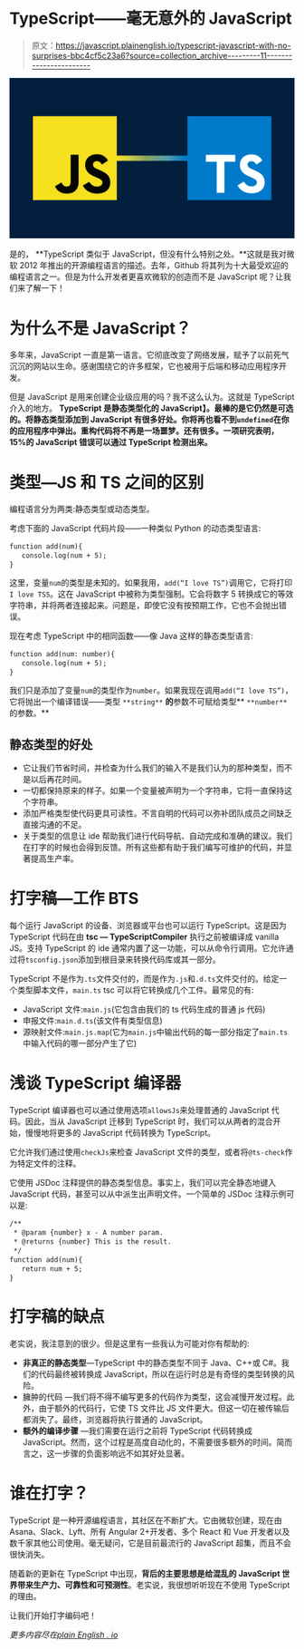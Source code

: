 # TypeScript——毫无意外的 JavaScript

> 原文：<https://javascript.plainenglish.io/typescript-javascript-with-no-surprises-bbc4cf5c23a6?source=collection_archive---------11----------------------->

![](img/1f48b2860916dfd3ab87d87738c7ffbf.png)

是的， **TypeScript 类似于 JavaScript，但没有什么特别之处。**这就是我对微软 2012 年推出的开源编程语言的描述。去年，Github 将其列为十大最受欢迎的编程语言之一。但是为什么开发者更喜欢微软的创造而不是 JavaScript 呢？让我们来了解一下！

# 为什么不是 JavaScript？

多年来，JavaScript 一直是第一语言。它彻底改变了网络发展，赋予了以前死气沉沉的网站以生命。感谢围绕它的许多框架，它也被用于后端和移动应用程序开发。

但是 JavaScript 是用来创建企业级应用的吗？我不这么认为。这就是 TypeScript 介入的地方。 **TypeScript 是静态类型化的 JavaScript】。最棒的是它仍然是可选的。将静态类型添加到 JavaScript 有很多好处。你将再也看不到`undefined`在你的应用程序中弹出。重构代码将不再是一场噩梦。还有很多。一项研究表明，15%的 JavaScript 错误可以通过 TypeScript 检测出来。**

# 类型—JS 和 TS 之间的区别

编程语言分为两类:静态类型或动态类型。

考虑下面的 JavaScript 代码片段——一种类似 Python 的动态类型语言:

```
function add(num){
   console.log(num + 5);
}
```

这里，变量`num`的类型是未知的。如果我用，`add(“I love TS”)`调用它，它将打印`I love TS5`。这在 JavaScript 中被称为类型强制。它会将数字 5 转换成它的等效字符串，并将两者连接起来。问题是，即使它没有按预期工作，它也不会抛出错误。

现在考虑 TypeScript 中的相同函数——像 Java 这样的静态类型语言:

```
function add(num: number){
   console.log(num + 5);
}
```

我们只是添加了变量`num`的类型作为`number`。如果我现在调用`add(“I love TS”)`，它将抛出一个编译错误——类型 `**string**` **的**参数不可赋给类型** `**number**`的参数。**

## 静态类型的好处

*   它让我们节省时间，并检查为什么我们的输入不是我们认为的那种类型，而不是以后再花时间。
*   一切都保持原来的样子。如果一个变量被声明为一个字符串，它将一直保持这个字符串。
*   添加严格类型使代码更具可读性。不言自明的代码可以弥补团队成员之间缺乏直接沟通的不足。
*   关于类型的信息让 ide 帮助我们进行代码导航、自动完成和准确的建议。我们在打字的时候也会得到反馈。所有这些都有助于我们编写可维护的代码，并显著提高生产率。

# 打字稿—工作 BTS

每个运行 JavaScript 的设备、浏览器或平台也可以运行 TypeScript。这是因为 TypeScript 代码在由 **tsc — TypeScriptCompiler** 执行之前被编译成 vanilla JS。支持 TypeScript 的 ide 通常内置了这一功能，可以从命令行调用。它允许通过将`tsconfig.json`添加到根目录来转换代码库或其一部分。

TypeScript 不是作为`.ts`文件交付的，而是作为`.js`和`.d.ts`文件交付的。给定一个类型脚本文件，`main.ts` tsc 可以将它转换成几个工件。最常见的有:

*   JavaScript 文件:`main.js`(它包含由我们的 ts 代码生成的普通 js 代码)
*   申报文件:`main.d.ts`(该文件有类型信息)
*   源映射文件:`main.js.map`(它为`main.js`中输出代码的每一部分指定了`main.ts`中输入代码的哪一部分产生了它)

# 浅谈 TypeScript 编译器

TypeScript 编译器也可以通过使用选项`allowsJs`来处理普通的 JavaScript 代码。因此，当从 JavaScript 迁移到 TypeScript 时，我们可以从两者的混合开始，慢慢地将更多的 JavaScript 代码转换为 TypeScript。

它允许我们通过使用`checkJs`来检查 JavaScript 文件的类型，或者将`@ts-check`作为特定文件的注释。

它使用 JSDoc 注释提供的静态类型信息。事实上，我们可以完全静态地键入 JavaScript 代码，甚至可以从中派生出声明文件。一个简单的 JSDoc 注释示例可以是:

```
/**
 * @param {number} x - A number param.
 * @returns {number} This is the result.
 */
function add(num){
   return num + 5;
}
```

# 打字稿的缺点

老实说，我注意到的很少。但是这里有一些我认为可能对你有帮助的:

*   **非真正的静态类型**—TypeScript 中的静态类型不同于 Java、C++或 C#。我们的代码最终被转换成 JavaScript，所以在运行时总是有奇怪的类型转换的风险。
*   臃肿的代码 —我们将不得不编写更多的代码作为类型，这会减慢开发过程。此外，由于额外的代码行，它使 TS 文件比 JS 文件更大。但这一切在被传输后都消失了。最终，浏览器将执行普通的 JavaScript。
*   **额外的编译步骤** —我们需要在运行之前将 TypeScript 代码转换成 JavaScript。然而，这个过程是高度自动化的，不需要很多额外的时间。简而言之，这一步骤的负面影响远不如其好处显著。

# 谁在打字？

TypeScript 是一种开源编程语言，其社区在不断扩大。它由微软创建，现在由 Asana、Slack、Lyft、所有 Angular 2+开发者、多个 React 和 Vue 开发者以及数千家其他公司使用。毫无疑问，它是目前最流行的 JavaScript 超集，而且不会很快消失。

随着新的更新在 TypeScript 中出现，**背后的主要思想是给混乱的 JavaScript 世界带来生产力、可靠性和可预测性**。老实说，我很想听听现在不使用 TypeScript 的理由。

让我们开始打字编码吧！

*更多内容尽在*[*plain English . io*](http://plainenglish.io/)